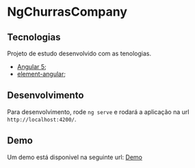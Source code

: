# NgChurrasCompany

## Tecnologias

Projeto de estudo desenvolvido com as tenologias.
- [Angular 5](https://angular.io/);
- [element-angular](https://element-angular.faas.ele.me/);


## Desenvolvimento

Para desenvolvimento, rode `ng serve` e rodará a aplicação na url `http://localhost:4200/`.


## Demo

Um demo está disponivel na seguinte url:
[Demo](https://willoliveira.github.io/ng-churras-company/)
